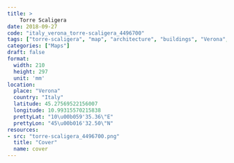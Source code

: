 ```yaml
---
title: > 
    Torre Scaligera
date: 2018-09-27
code: "italy_verona_torre-scaligera_4496700"
tags: ["torre-scaligera", "map", "architecture", "buildings", "Verona", "Italy"]
categories: ["Maps"]
draft: false
format:
  width: 210
  height: 297
  unit: 'mm'
location:
  place: "Verona"
  country: "Italy"
  latitude: 45.27569522156007
  longitude: 10.99315570215838
  prettyLat: "10\u00b059'35.36\"E"
  prettyLon: "45\u00b016'32.50\"N"
resources:
- src: "torre-scaligera_4496700.png"
  title: "Cover"
  name: cover
---
```

